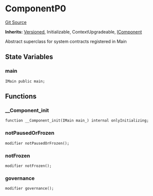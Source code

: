 # ComponentP0
[Git Source](https://github.com/larrythecucumber321/protocol/blob/aabf2c9d4120808940fb3be9193cb66ea71ac351/contracts/p0/mixins/Component.sol)

**Inherits:**
[Versioned](/tools/docgen/src/contracts/mixins/Versioned.sol/abstract.Versioned.md), Initializable, ContextUpgradeable, [IComponent](/tools/docgen/src/contracts/interfaces/IComponent.sol/interface.IComponent.md)

Abstract superclass for system contracts registered in Main


## State Variables
### main

```solidity
IMain public main;
```


## Functions
### __Component_init


```solidity
function __Component_init(IMain main_) internal onlyInitializing;
```

### notPausedOrFrozen


```solidity
modifier notPausedOrFrozen();
```

### notFrozen


```solidity
modifier notFrozen();
```

### governance


```solidity
modifier governance();
```

